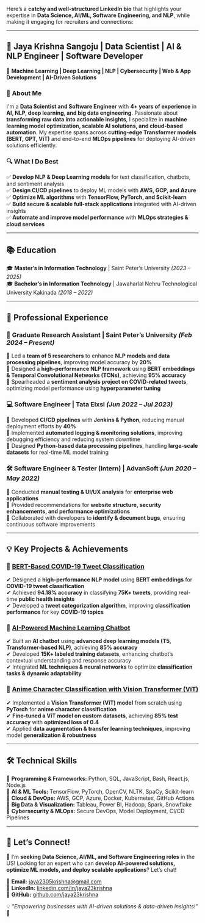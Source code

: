 Here’s a **catchy and well-structured LinkedIn bio** that highlights your expertise in **Data Science, AI/ML, Software Engineering, and NLP**, while making it engaging for recruiters and connections:  

---

## 🚀 **Jaya Krishna Sangoju** | Data Scientist | AI & NLP Engineer | Software Developer  
📍 **Machine Learning | Deep Learning | NLP | Cybersecurity | Web & App Development | AI-Driven Solutions**  

### 🔹 **About Me**  
I'm a **Data Scientist and Software Engineer** with **4+ years of experience** in **AI, NLP, deep learning, and big data engineering**. Passionate about **transforming raw data into actionable insights**, I specialize in **machine learning model optimization, scalable AI solutions, and cloud-based automation**. My expertise spans across **cutting-edge Transformer models (BERT, GPT, ViT)** and end-to-end **MLOps pipelines** for deploying AI-driven solutions efficiently.  

### 🔍 **What I Do Best**  
✅ **Develop NLP & Deep Learning models** for text classification, chatbots, and sentiment analysis  
✅ **Design CI/CD pipelines** to deploy ML models with **AWS, GCP, and Azure**  
✅ **Optimize ML algorithms** with **TensorFlow, PyTorch, and Scikit-learn**  
✅ **Build secure & scalable full-stack applications** integrated with AI-driven insights  
✅ **Automate and improve model performance** with **MLOps strategies & cloud services**  

---

## 📚 **Education**  
🎓 **Master’s in Information Technology** | Saint Peter’s University _(2023 – 2025)_  
🎓 **Bachelor’s in Information Technology** | Jawaharlal Nehru Technological University Kakinada _(2018 – 2022)_  

---

## 💼 **Professional Experience**  

### 🚀 **Graduate Research Assistant** | Saint Peter’s University _(Feb 2024 – Present)_  
🔹 Led a **team of 5 researchers** to enhance **NLP models and data processing pipelines**, improving model accuracy by **20%**  
🔹 Designed a **high-performance NLP framework** using **BERT embeddings & Temporal Convolutional Networks (TCNs)**, achieving **95% accuracy**  
🔹 Spearheaded a **sentiment analysis project on COVID-related tweets**, optimizing model performance using **hyperparameter tuning**  

### 💻 **Software Engineer** | Tata Elxsi _(Jun 2022 – Jul 2023)_  
🔹 Developed **CI/CD pipelines** with **Jenkins & Python**, reducing manual deployment efforts by **40%**  
🔹 Implemented **automated logging & monitoring solutions**, improving debugging efficiency and reducing system downtime  
🔹 Designed **Python-based data processing pipelines**, handling **large-scale datasets** for real-time ML model training  

### 🛠️ **Software Engineer & Tester (Intern)** | AdvanSoft _(Jun 2020 – May 2022)_  
🔹 Conducted **manual testing & UI/UX analysis** for **enterprise web applications**  
🔹 Provided recommendations for **website structure, security enhancements, and performance optimizations**  
🔹 Collaborated with developers to **identify & document bugs**, ensuring continuous software improvements  

---

## 💡 **Key Projects & Achievements**  

### 🔹 **[BERT-Based COVID-19 Tweet Classification](https://github.com/jayakrishnajk2305/BERT-COVID-Tweet-Classification.git)**  
✔ Designed a **high-performance NLP model** using **BERT embeddings** for **COVID-19 tweet classification**  
✔ Achieved **94.18% accuracy** in classifying **75K+ tweets**, providing real-time **public health insights**  
✔ Developed a **tweet categorization algorithm**, improving **classification performance** for key **COVID-19 topics**  

### 🔹 **[AI-Powered Machine Learning Chatbot](https://github.com/jayakrishnajk2305/AI-Powered-Machine-Learning-Chatbot.git)**  
✔ Built an **AI chatbot** using **advanced deep learning models (T5, Transformer-based NLP)**, achieving **85% accuracy**  
✔ Developed **15K+ labeled training datasets**, enhancing chatbot’s contextual understanding and response accuracy  
✔ Integrated **ML techniques & neural networks** to optimize **classification tasks & dynamic adaptability**  

### 🔹 **[Anime Character Classification with Vision Transformer (ViT)](https://github.com/jayakrishnajk2305/Dragon-Ball-Z-Character-Classification-with-Deep-Learning.git)**  
✔ Implemented a **Vision Transformer (ViT) model** from scratch using **PyTorch** for **anime character classification**  
✔ **Fine-tuned a ViT model on custom datasets**, achieving **85% test accuracy** with **optimized loss of 0.4**  
✔ Applied **data augmentation & transfer learning techniques**, improving model **generalization & robustness**  

---

## 🛠️ **Technical Skills**  
🔹 **Programming & Frameworks:** Python, SQL, JavaScript, Bash, React.js, Node.js  
🔹 **AI & ML Tools:** TensorFlow, PyTorch, OpenCV, NLTK, SpaCy, Scikit-learn  
🔹 **Cloud & DevOps:** AWS, GCP, Azure, Docker, Kubernetes, GitHub Actions  
🔹 **Big Data & Visualization:** Tableau, Power BI, Hadoop, Spark, Snowflake  
🔹 **Cybersecurity & MLOps:** Secure DevOps, Model Deployment, CI/CD Pipelines  

---

## 📣 **Let’s Connect!**  
🚀 I’m **seeking Data Science, AI/ML, and Software Engineering roles** in the US! Looking for an expert who can **develop AI-powered solutions, optimize ML models, and deploy scalable applications**? Let’s chat!  

📩 **Email:** jaya2305krishna@gmail.com  
🔗 **LinkedIn:** [linkedin.com/in/jaya23krishna](https://linkedin.com/in/jaya23krishna)  
🌟 **GitHub:** [github.com/jaya23krishna](https://github.com/jaya23krishna)  

💡 _"Empowering businesses with AI-driven solutions & data-driven insights!"_ 🚀  

